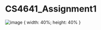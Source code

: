 # CS4641_Assignment1

![image](https://user-images.githubusercontent.com/41597923/215314970-12697cfb-530d-42ff-b718-32f2ff3b3cc5.png) { width: 40%; height: 40% }

